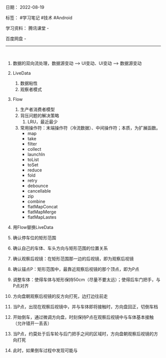 日期： 2022-08-19

标签： #学习笔记 #技术 #Android 

学习资料： 
腾讯课堂 - 

百度网盘 - 

---
<br>

1. 数据的双向流处理，数据源变动 --> UI变动、UI变动 --> 数据源变动
2. LiveData
	1. 数据粘性
	2. 观察者模式
3. Flow
	1. 生产者消费者模型
	2. 背压问题的解决策略
		1. LRU，最近最少
	3. 常用操作符：末端操作符（冷流数据）、中间操作符；本质，为扩展函数。
		- map
		- take
		- filter
		- collect
		- launchIn
		- toList
		- toSet
		- reduce
		- fold
		- retry
		- debounce
		- cancellable
		- zip
		- combine
		- flatMapConcat
		- flatMapMerge
		- flatMapLastes
4. 用Flow替换LiveData

1. 确认停车位的矩形范围
2. 确认自己的车体、车头方向与矩形范围的位置关系
3. 确认观察后视镜：在矩形范围那一边的后视镜，即为观察后视镜
4. 确认锚点P：矩形范围中，最靠近观察后视镜的那个顶点，即为P点
5. 调整车体：使得车体与矩形保持50cm（尽量不要太远）；使得后车门把手，与P点对齐
6. 方向盘朝观察后视镜的反方向打死，边打边往前走
7. 当P点，出现在观察后视镜中，并与车体即将接触时，方向盘回正，切倒车档
8. 开始倒车，通过微调方向盘，时刻保持P点在观察后视镜中与车体基本接触（允许错开一丢丢）
9. 当P点，约莫处于后车轮与后门把手之间的区域时，方向盘朝观察后视镜的方向打死
10. 此时，如果倒车过程中发现可能与